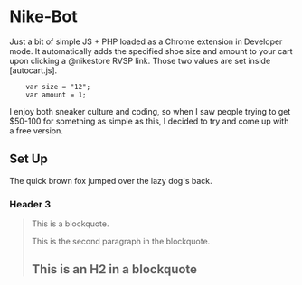 Nike-Bot
========
Just a bit of simple JS + PHP loaded as a Chrome extension in Developer mode. It automatically adds the specified shoe size and amount to your cart upon clicking a @nikestore RVSP link. Those two values are set inside [autocart.js].

        var size = "12";
        var amount = 1;

I enjoy both sneaker culture and coding, so when I saw people trying to get $50-100 for something as simple as this, I decided to try and come up with a free version. 


Set Up
---------------------

The quick brown fox jumped over the lazy
dog's back.

### Header 3

> This is a blockquote.
> 
> This is the second paragraph in the blockquote.
>
> ## This is an H2 in a blockquote
